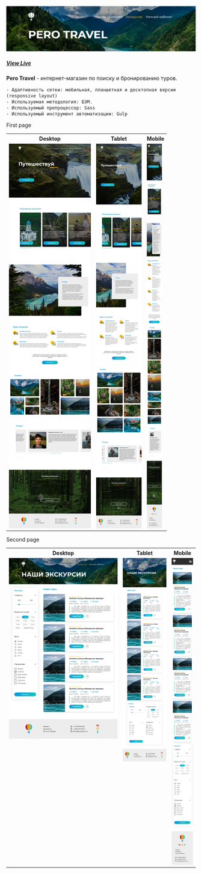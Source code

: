 <a href="https://kazankovstas.github.io/Travel-project/">
    <img src="source/img/readme/pero.png">
  </a>

##### <a href="https://kazankovstas.github.io/Travel-project/">View Live</a>

**Pero Travel** - интернет-магазин по поиску и бронированию туров.

    - Адаптивность сетки: мобильная, планшетная и десктопная версии (responsive layout)
    - Используемая методология: БЭМ.
    - Используемый препроцессор: Sass
    - Используемый инструмент автоматизации: Gulp

First page

<table>
  <tr>
    <th>Desktop</th>
    <th>Tablet</th>
    <th>Mobile</th>
  </tr>
  <tr valign="top">
    <td>
        <img src="source/img/readme/travel-desktop.jpg">
    </td>
    <td>
        <img src="source/img/readme/travel-tablet.jpg">
    </td>
    <td>
        <img src="source/img/readme/travel-mobile.jpg">
    </td>
  </tr>
</table>

Second page

<table>
  <tr>
    <th>Desktop</th>
    <th>Tablet</th>
    <th>Mobile</th>
  </tr>
  <tr valign="top">
    <td>
        <img src="source/img/readme/travel2-desktop.jpg">
    </td>
    <td>
        <img src="source/img/readme/travel2-tablet.jpg">
    </td>
    <td>
        <img src="source/img/readme/travel2-mobile.jpg">
    </td>
  </tr>
</table>

